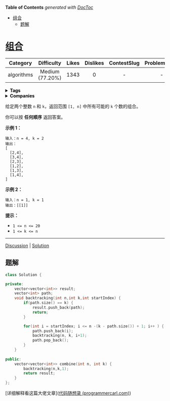 <!-- START doctoc generated TOC please keep comment here to allow auto update -->
<!-- DON'T EDIT THIS SECTION, INSTEAD RE-RUN doctoc TO UPDATE -->
**Table of Contents**  *generated with [DocToc](https://github.com/thlorenz/doctoc)*

- [组合](#%E7%BB%84%E5%90%88)
  - [题解](#%E9%A2%98%E8%A7%A3)

<!-- END doctoc generated TOC please keep comment here to allow auto update -->

# [组合](https://leetcode.cn/problems/combinations/description/)

|  Category  |   Difficulty    | Likes | Dislikes | ContestSlug | ProblemIndex | Score |
| :--------: | :-------------: | :---: | :------: | :---------: | :----------: | :---: |
| algorithms | Medium (77.20%) | 1343  |    0     |      -      |      -       |   0   |

<details style="color: rgb(0, 0, 0); font-family: -apple-system, BlinkMacSystemFont, &quot;Segoe WPC&quot;, &quot;Segoe UI&quot;, system-ui, Ubuntu, &quot;Droid Sans&quot;, sans-serif; font-size: 14px; font-style: normal; font-variant-ligatures: normal; font-variant-caps: normal; font-weight: 400; letter-spacing: normal; orphans: 2; text-align: start; text-indent: 0px; text-transform: none; white-space: normal; widows: 2; word-spacing: 0px; -webkit-text-stroke-width: 0px; text-decoration-thickness: initial; text-decoration-style: initial; text-decoration-color: initial;"><summary><strong>Tags</strong></summary><p><a href="https://leetcode.com/tag/%E5%9B%9E%E6%BA%AF" title="https://leetcode.com/tag/%E5%9B%9E%E6%BA%AF" style="color: var(--vscode-textLink-foreground);"><code style="color: var(--vscode-textLink-foreground); white-space: pre-wrap;"></code></a></p></details>

<details style="color: rgb(0, 0, 0); font-family: -apple-system, BlinkMacSystemFont, &quot;Segoe WPC&quot;, &quot;Segoe UI&quot;, system-ui, Ubuntu, &quot;Droid Sans&quot;, sans-serif; font-size: 14px; font-style: normal; font-variant-ligatures: normal; font-variant-caps: normal; font-weight: 400; letter-spacing: normal; orphans: 2; text-align: start; text-indent: 0px; text-transform: none; white-space: normal; widows: 2; word-spacing: 0px; -webkit-text-stroke-width: 0px; text-decoration-thickness: initial; text-decoration-style: initial; text-decoration-color: initial;"><summary><strong>Companies</strong></summary></details>

给定两个整数 `n` 和 `k`，返回范围 `[1, n]` 中所有可能的 `k` 个数的组合。

你可以按 **任何顺序** 返回答案。

 

**示例 1：**

```
输入：n = 4, k = 2
输出：
[
  [2,4],
  [3,4],
  [2,3],
  [1,2],
  [1,3],
  [1,4],
]
```

**示例 2：**

```
输入：n = 1, k = 1
输出：[[1]]
```

 

**提示：**

- `1 <= n <= 20`
- `1 <= k <= n`

------

[Discussion](https://leetcode.cn/problems/combinations/comments/) | [Solution](https://leetcode.cn/problems/combinations/solution/)

## 题解

```C++
class Solution {

private:
    vector<vector<int>> result;
    vector<int> path;
    void backtracking(int n,int k,int startIndex) {
        if(path.size() == k) {
            result.push_back(path);
            return;
        }

        for(int i = startIndex; i <= n -(k - path.size()) + 1; i++ ) {
            path.push_back(i);
            backtracking(n, k, i+1);
            path.pop_back();
        }
    }
    
public:
    vector<vector<int>> combine(int n, int k) {
        backtracking(n,k,1);
        return result;
    }
};
```

[详细解释看这篇大佬文章]([代码随想录 (programmercarl.com)](https://programmercarl.com/0077.组合.html#剪枝优化))

